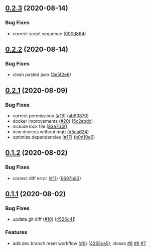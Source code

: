 ## [0.2.3](https://github.com/mark-j/Caseta2Mqtt/compare/v0.2.2...v0.2.3) (2020-08-14)


### Bug Fixes

* correct script sequence ([000d864](https://github.com/mark-j/Caseta2Mqtt/commit/000d864e9f6e03ed10f5c78410d2cbe544be7f8b))



## [0.2.2](https://github.com/mark-j/Caseta2Mqtt/compare/v0.2.1...v0.2.2) (2020-08-14)


### Bug Fixes

* clean pasted json ([3e5f2e6](https://github.com/mark-j/Caseta2Mqtt/commit/3e5f2e6235e81e266a2b277adb809a875bfbad26))



## [0.2.1](https://github.com/mark-j/Caseta2Mqtt/compare/v0.1.2...v0.2.1) (2020-08-09)


### Bug Fixes

* correct permissions ([#16](https://github.com/mark-j/Caseta2Mqtt/issues/16)) ([ab83870](https://github.com/mark-j/Caseta2Mqtt/commit/ab83870b7d81d1d355c69fdd0e65328913c18e57))
* docker improvements ([#20](https://github.com/mark-j/Caseta2Mqtt/issues/20)) ([5c2abdc](https://github.com/mark-j/Caseta2Mqtt/commit/5c2abdc5ac530b91c7138c5c4d451ca6f4cf7640))
* include lock file ([83e704f](https://github.com/mark-j/Caseta2Mqtt/commit/83e704ff1ebbe19f2c73336e48e4b937e03ce20d))
* new devices without mqtt ([d5ea624](https://github.com/mark-j/Caseta2Mqtt/commit/d5ea6242038db3131ac4c184755ca52d92217221))
* optimize dependencies ([#17](https://github.com/mark-j/Caseta2Mqtt/issues/17)) ([b0d10e6](https://github.com/mark-j/Caseta2Mqtt/commit/b0d10e6505de86f5de1a9a93982043e16c5dc376))



## [0.1.2](https://github.com/mark-j/Caseta2Mqtt/compare/v0.1.1...v0.1.2) (2020-08-02)


### Bug Fixes

* correct diff error ([#11](https://github.com/mark-j/Caseta2Mqtt/issues/11)) ([9697b83](https://github.com/mark-j/Caseta2Mqtt/commit/9697b83d2346d8b3d38a18b6e62df05bd8db746e))



## [0.1.1](https://github.com/mark-j/Caseta2Mqtt/compare/v0.1.0...v0.1.1) (2020-08-02)


### Bug Fixes

* update git diff ([#10](https://github.com/mark-j/Caseta2Mqtt/issues/10)) ([4526c41](https://github.com/mark-j/Caseta2Mqtt/commit/4526c4110393813519ea30591db45df373a7539f))


### Features

* add dev branch reset workflow ([#9](https://github.com/mark-j/Caseta2Mqtt/issues/9)) ([4265ce5](https://github.com/mark-j/Caseta2Mqtt/commit/4265ce53350743bc04d9bcb2021d39561bbc8f81)), closes [#8](https://github.com/mark-j/Caseta2Mqtt/issues/8) [#6](https://github.com/mark-j/Caseta2Mqtt/issues/6) [#7](https://github.com/mark-j/Caseta2Mqtt/issues/7)



